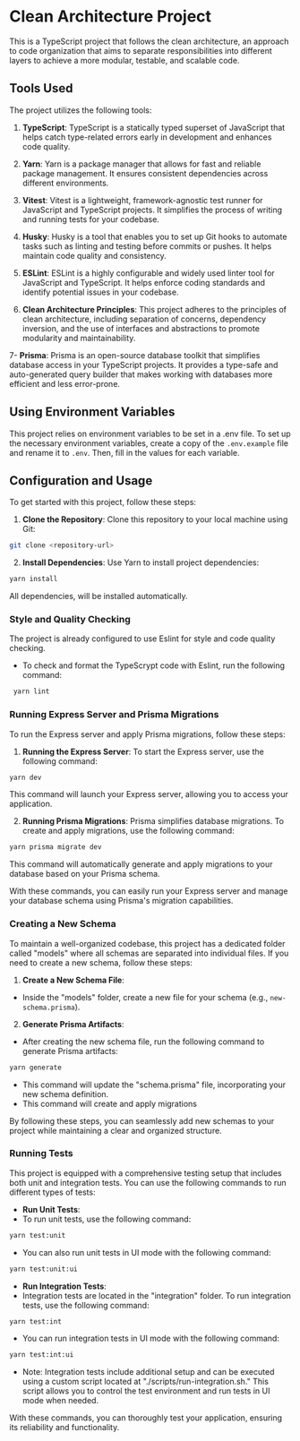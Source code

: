 # Clean Architecture Project

This is a TypeScript project that follows the clean architecture, an approach to code organization that aims to separate responsibilities into different layers to achieve a more modular, testable, and scalable code.

## Tools Used

The project utilizes the following tools:

1. **TypeScript**: TypeScript is a statically typed superset of JavaScript that helps catch type-related errors early in development and enhances code quality.

2. **Yarn**: Yarn is a package manager that allows for fast and reliable package management. It ensures consistent dependencies across different environments.

3. **Vitest**: Vitest is a lightweight, framework-agnostic test runner for JavaScript and TypeScript projects. It simplifies the process of writing and running tests for your codebase.

4. **Husky**: Husky is a tool that enables you to set up Git hooks to automate tasks such as linting and testing before commits or pushes. It helps maintain code quality and consistency.

5. **ESLint**: ESLint is a highly configurable and widely used linter tool for JavaScript and TypeScript. It helps enforce coding standards and identify potential issues in your codebase.

6. **Clean Architecture Principles**: This project adheres to the principles of clean architecture, including separation of concerns, dependency inversion, and the use of interfaces and abstractions to promote modularity and maintainability.

7- **Prisma**: Prisma is an open-source database toolkit that simplifies database access in your TypeScript projects. It provides a type-safe and auto-generated query builder that makes working with databases more efficient and less error-prone.

## Using Environment Variables

This project relies on environment variables to be set in a .env file. To set up the necessary environment variables, create a copy of the `.env.example` file and rename it to `.env`. Then, fill in the values for each variable.

## Configuration and Usage

To get started with this project, follow these steps:

1. **Clone the Repository**: Clone this repository to your local machine using Git:
``` bash
git clone <repository-url>
```

2. **Install Dependencies**: Use Yarn to install project dependencies:
```bash
yarn install
```

All dependencies, will be installed automatically.

### Style and Quality Checking

The project is already configured to use Eslint for style and code quality checking.

- To check and format the TypeScrypt code with Eslint, run the following command:
```bash
 yarn lint
```

### Running Express Server and Prisma Migrations
To run the Express server and apply Prisma migrations, follow these steps:

1. **Running the Express Server**: To start the Express server, use the following command:
```bash
yarn dev
```
This command will launch your Express server, allowing you to access your application.

2. **Running Prisma Migrations**: Prisma simplifies database migrations. To create and apply migrations, use the following command:
```bash
yarn prisma migrate dev
```
This command will automatically generate and apply migrations to your database based on your Prisma schema.

With these commands, you can easily run your Express server and manage your database schema using Prisma's migration capabilities.

### Creating a New Schema

To maintain a well-organized codebase, this project has a dedicated folder called "models" where all schemas are separated into individual files. If you need to create a new schema, follow these steps:

1. **Create a New Schema File**:

  - Inside the "models" folder, create a new file for your schema (e.g., `new-schema.prisma`).

2. **Generate Prisma Artifacts**:

  - After creating the new schema file, run the following command to generate Prisma artifacts:

  ```bash
  yarn generate
  ```

  - This command will update the "schema.prisma" file, incorporating your new schema definition.
  - This command will create and apply migrations

By following these steps, you can seamlessly add new schemas to your project while maintaining a clear and organized structure.

### Running Tests

This project is equipped with a comprehensive testing setup that includes both unit and integration tests. You can use the following commands to run different types of tests:

- **Run Unit Tests**:
 - To run unit tests, use the following command:
  ```bash
  yarn test:unit
  ```
 - You can also run unit tests in UI mode with the following command:
  ```bash
  yarn test:unit:ui
  ```

- **Run Integration Tests**:
 - Integration tests are located in the "integration" folder. To run integration tests, use the following command:
  ```bash
  yarn test:int
  ```
 - You can run integration tests in UI mode with the following command:
  ```bash
  yarn test:int:ui
  ```

 - Note: Integration tests include additional setup and can be executed using a custom script located at "./scripts/run-integration.sh." This script allows you to control the test environment and run tests in UI mode when needed.

With these commands, you can thoroughly test your application, ensuring its reliability and functionality.
